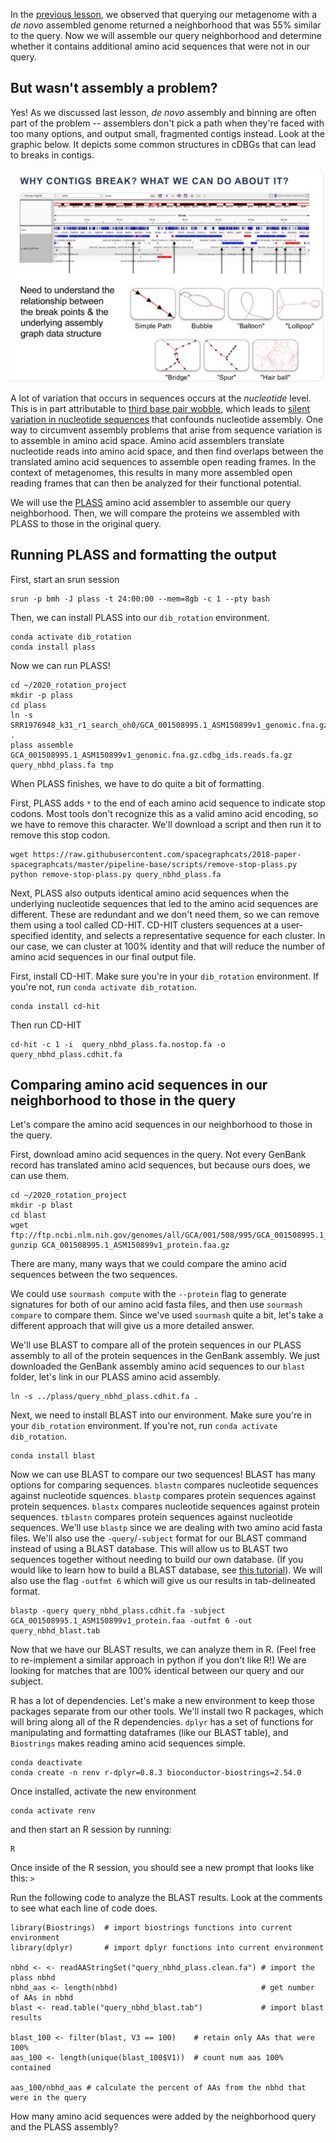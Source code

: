 In the [previous lesson](08_bin_completion_with_spacegraphcats.md), we observed that querying our metagenome with a *de novo* assembled genome returned a neighborhood that was 55% similar to the query.
Now we will assemble our query neighborhood and determine whether it contains additional amino acid sequences that were not in our query.

## But wasn't assembly a problem?

Yes! As we discussed last lesson, *de novo* assembly and binning are often part of the problem -- 
assemblers don't pick a path when they're faced with too many options, and output small, fragmented contigs instead.
Look at the graphic below. 
It depicts some common structures in cDBGs that can lead to breaks in contigs.

![](_static/assembly_unknown.png)

A lot of variation that occurs in sequences occurs at the *nucleotide* level. 
This is in part attributable to [third base pair wobble](https://www.tandfonline.com/doi/full/10.1080/15476286.2017.1356562),
which leads to [silent variation in nucleotide sequences](https://www.nature.com/articles/s41592-019-0437-4) that confounds nucleotide assembly.
One way to circumvent assembly problems that arise from sequence variation is to assemble in amino acid space.
Amino acid assemblers translate nucleotide reads into amino acid space, and then find overlaps between the translated amino acid sequences to assemble open reading frames.
In the context of metagenomes, this results in many more assembled open reading frames that can then be analyzed for their functional potential.

We will use the [PLASS](https://www.nature.com/articles/s41592-019-0437-4) amino acid assembler to assemble our query neighborhood. 
Then, we will compare the proteins we assembled with PLASS to those in the original query. 

## Running PLASS and formatting the output

First, start an srun session

```
srun -p bmh -J plass -t 24:00:00 --mem=8gb -c 1 --pty bash
```

Then, we can install PLASS into our `dib_rotation` environment.

```
conda activate dib_rotation
conda install plass
```
Now we can run PLASS!

```
cd ~/2020_rotation_project
mkdir -p plass
cd plass
ln -s SRR1976948_k31_r1_search_oh0/GCA_001508995.1_ASM150899v1_genomic.fna.gz.cdbg_ids.reads.fa.gz .
plass assemble GCA_001508995.1_ASM150899v1_genomic.fna.gz.cdbg_ids.reads.fa.gz query_nbhd_plass.fa tmp
```

When PLASS finishes, we have to do quite a bit of formatting. 

First, PLASS adds `*` to the end of each amino acid sequence to indicate stop codons.
Most tools don't recognize this as a valid amino acid encoding, so we have to remove this character.
We'll download a script and then run it to remove this stop codon.

```
wget https://raw.githubusercontent.com/spacegraphcats/2018-paper-spacegraphcats/master/pipeline-base/scripts/remove-stop-plass.py
python remove-stop-plass.py query_nbhd_plass.fa
```

Next, PLASS also outputs identical amino acid sequences when the underlying nucleotide sequences that led to the amino acid sequences are different.
These are redundant and we don't need them, so we can remove them using a tool called CD-HIT.
CD-HIT clusters sequences at a user-specified identity, and selects a representative sequence for each cluster.
In our case, we can cluster at 100% identity and that will reduce the number of amino acid sequences in our final output file.

First, install CD-HIT. Make sure you're in your `dib_rotation` environment.
If you're not, run `conda activate dib_rotation`.

```
conda install cd-hit
```

Then run CD-HIT

```
cd-hit -c 1 -i  query_nbhd_plass.fa.nostop.fa -o  query_nbhd_plass.cdhit.fa
```

## Comparing amino acid sequences in our neighborhood to those in the query

Let's compare the amino acid sequences in our neighborhood to those in the query.

First, download amino acid sequences in the query. 
Not every GenBank record has translated amino acid sequences, but because ours does, we can use them.

```
cd ~/2020_rotation_project
mkdir -p blast
cd blast
wget ftp://ftp.ncbi.nlm.nih.gov/genomes/all/GCA/001/508/995/GCA_001508995.1_ASM150899v1/GCA_001508995.1_ASM150899v1_protein.faa.gz
gunzip GCA_001508995.1_ASM150899v1_protein.faa.gz
```

There are many, many ways that we could compare the amino acid sequences between the two sequences. 

We could use `sourmash compute` with the `--protein` flag to generate signatures for both of our amino acid fasta files, and then use `sourmash compare` to compare them. 
Since we've used `sourmash` quite a bit, let's take a different approach that will give us a more detailed answer.

We'll use BLAST to compare all of the protein sequences in our PLASS assembly to all of the protein sequences in the GenBank assembly. 
We just downloaded the GenBank assembly amino acid sequences to our `blast` folder, let's link in our PLASS amino acid assembly.

```
ln -s ../plass/query_nbhd_plass.cdhit.fa .
```

Next, we need to install BLAST into our environment.
Make sure you're in your `dib_rotation` environment.
If you're not, run `conda activate dib_rotation`.

```
conda install blast
```

Now we can use BLAST to compare our two sequences!
BLAST has many options for comparing sequences.
`blastn` compares nucleotide sequences against nucleotide squences.
`blastp` compares protein sequences against protein sequences.
`blastx` compares nucleotide sequences against protein sequences.
`tblastn` compares protein sequences against nucleotide sequences.
We'll use `blastp` since we are dealing with two amino acid fasta files.
We'll also use the `-query`/`-subject` format for our BLAST command instead of using a BLAST database.
This will allow us to BLAST two sequences together without needing to build our own database.
(If you would like to learn how to build a BLAST database, see [this tutorial](https://angus.readthedocs.io/en/2019/cloud_computing_intro.html)).
We will also use the flag `-outfmt 6` which will give us our results in tab-delineated format.

```
blastp -query query_nbhd_plass.cdhit.fa -subject GCA_001508995.1_ASM150899v1_protein.faa -outfmt 6 -out query_nbhd_blast.tab
```

Now that we have our BLAST results, we can analyze them in R.
(Feel free to re-implement a similar approach in python if you don't like R!)
We are looking for matches that are 100% identical between our query and our subject.

R has a lot of dependencies. 
Let's make a new environment to keep those packages separate from our other tools.
We'll install two R packages, which will bring along all of the R dependencies.
`dplyr` has a set of functions for manipulating and formatting dataframes (like our BLAST table),
and `Biostrings` makes reading amino acid sequences simple.

```
conda deactivate
conda create -n renv r-dplyr=0.8.3 bioconductor-biostrings=2.54.0 
```

Once installed, activate the new environment
```
conda activate renv
```

and then start an R session by running:
```
R
```

Once inside of the R session, you should see a new prompt that looks like this: `>`

Run the following code to analyze the BLAST results.
Look at the comments to see what each line of code does.

```
library(Biostrings)  # import biostrings functions into current environment
library(dplyr)       # import dplyr functions into current environment

nbhd <- <- readAAStringSet("query_nbhd_plass.clean.fa") # import the plass nbhd
nbhd_aas <- length(nbhd)                                # get number of AAs in nbhd
blast <- read.table("query_nbhd_blast.tab")             # import blast results

blast_100 <- filter(blast, V3 == 100)    # retain only AAs that were 100%
aas_100 <- length(unique(blast_100$V1))  # count num aas 100% contained

aas_100/nbhd_aas # calculate the percent of AAs from the nbhd that were in the query
```

How many amino acid sequences were added by the neighborhood query and the PLASS assembly?
